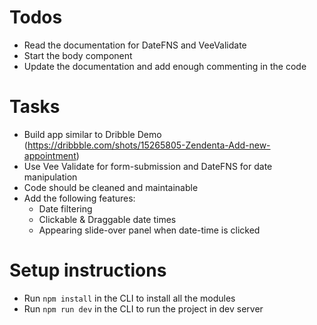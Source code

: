 # Todos
- Read the documentation for DateFNS and VeeValidate
- Start the body component
- Update the documentation and add enough commenting in the code

# Tasks
- Build app similar to Dribble Demo (https://dribbble.com/shots/15265805-Zendenta-Add-new-appointment)
- Use Vee Validate for form-submission and DateFNS for date manipulation
- Code should be cleaned and maintainable
- Add the following features:
   - Date filtering
   - Clickable & Draggable date times
   - Appearing slide-over panel when date-time is clicked

# Setup instructions
- Run <code>npm install</code> in the CLI to install all the modules
- Run <code>npm run dev</code> in the CLI to run the project in dev server
